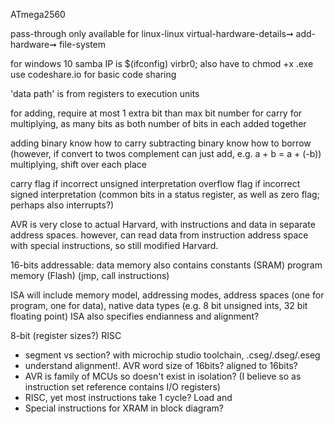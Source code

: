 <!-- SPDX-License-Identifier: zlib-acknowledgement -->

ATmega2560

pass-through only available for linux-linux
virtual-hardware-details➞ add-hardware➞ file-system

for windows 10 samba IP is $(ifconfig) virbr0; also have to chmod +x .exe
use codeshare.io for basic code sharing

'data path' is from registers to execution units

for adding, require at most 1 extra bit than max bit number for carry
for multiplying, as many bits as both number of bits in each added together

adding binary know how to carry
subtracting binary know how to borrow (however, if convert to twos complement can just add, e.g. a + b = a + (-b))
multiplying, shift over each place

carry flag if incorrect unsigned interpretation
overflow flag if incorrect signed interpretation
(common bits in a status register, as well as zero flag; perhaps also interrupts?)

AVR is very close to actual Harvard, with instructions and data in separate address spaces.
however, can read data from instruction address space with special instructions, so still modified Harvard.

16-bits addressable:
data memory also contains constants (SRAM)
program memory (Flash) (jmp, call instructions)

ISA will include memory model, addressing modes, address spaces (one for program, one for data), native data types (e.g. 8 bit unsigned ints, 32 bit floating point)
ISA also specifies endianness and alignment?

8-bit (register sizes?) RISC

* segment vs section?
with microchip studio toolchain, .cseg/.dseg/.eseg
* understand alignment!. AVR word size of 16bits? aligned to 16bits?
* AVR is family of MCUs so doesn't exist in isolation? (I believe so as instruction set reference contains I/O registers)
* RISC, yet most instructions take 1 cycle? Load and
* Special instructions for XRAM in block diagram?
